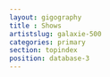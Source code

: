 ```yaml
---
layout: gigography
title : Shows
artistslug: galaxie-500
categories: primary
section: topindex
position: database-3
---
```


